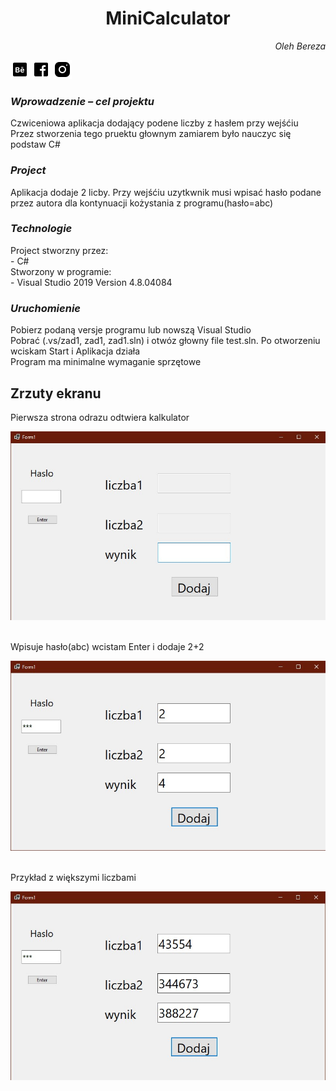<h1 align="center">
  <b>MiniCalculator</b>
</h1>
<i>
<p align="right">
  Oleh Bereza
</p>
</i>

[![Behance](https://github.com/OlehBereza/miniCalculator/blob/main/images/icons8-behance-30.png?raw=true)](https://www.behance.net/onyer)
[![Behance](https://github.com/OlehBereza/miniCalculator/blob/main/images/icons8-facebook-30.png?raw=true)](https://www.facebook.com/bob.carat.94)
[![Behance](https://github.com/OlehBereza/miniCalculator/blob/main/images/icons8-instagram-30.png?raw=true)](https://www.instagram.com/ob.berezv/)
  

<h3>
  <i>
  Wprowadzenie – cel projektu
  </i>
</h3>
Czwiceniowa aplikacja dodający podene liczby z hasłem przy wejśćiu<br>
Przez stworzenia tego pruektu głownym zamiarem było nauczyc się podstaw C#
<br>

<h3>
  <i>
  Project
  </i>
</h3>
Aplikacja dodaje 2 licby. 
Przy wejśćiu uzytkwnik musi wpisać hasło podane przez autora dla kontynuacji kożystania z programu(hasło=abc)
<br>

<h3>
  <i>
  Technologie
  </i>
</h3>
Project stworzny przez:
<br>
- C#
<br>
Stworzony w programie:
<br>
- Visual Studio 2019 Version 4.8.04084

<h3>
  <i>
  Uruchomienie
  </i>
</h3>
Pobierz podaną versje programu lub nowszą Visual Studio<br>
Pobrać (.vs/zad1, zad1, zad1.sln) i otwóz głowny file test.sln. Po otworzeniu wciskam Start i Aplikacja działa<br>
Program ma minimalne wymaganie sprzętowe<br>

<h2>
  Zrzuty ekranu
</h2>
Pierwsza strona odrazu odtwiera kalkulator

![alt tag](https://github.com/OlehBereza/miniCalculator/blob/main/screenMiniCal/Screenshot_1.jpg?raw=true)

<br>
Wpisuje hasło(abc) wcistam Enter i dodaje 2+2

![alt tag](https://github.com/OlehBereza/miniCalculator/blob/main/screenMiniCal/Screenshot_2.jpg?raw=true)

<br>
Przykład z większymi liczbami

![alt tag](https://github.com/OlehBereza/miniCalculator/blob/main/screenMiniCal/Screenshot_3.jpg?raw=true)

